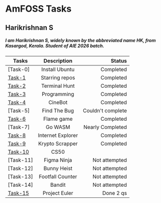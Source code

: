 # AmFOSS Tasks
## Harikrishnan S
##### I am Harikrishnan S, widely known by the abbreviated name HK, from Kasargod, Kerala. Student of AIE 2026 batch.

| Tasks           | Description           | Status             |
| --------------- |:---------------------:| ------------------:|
| [Task-0]        | Install Ubuntu        | Completed          |
| [Task-1](https://github.com/hks3333/amfoss-tasks/tree/main/task-1)        | Starring repos        | Completed          |
| [Task-2](https://github.com/hks3333/amfoss-tasks/tree/main/task-2)        | Terminal Hunt         | Completed          |
| [Task-3](https://github.com/hks3333/amfoss-tasks/tree/main/task-3)        | Programming           | Completed          |
| [Task-4](https://github.com/hks3333/amfoss-tasks/tree/main/task-4)        | CineBot               | Completed          | 
| [Task-5]        | Find The Bug          | Couldn't complete  | 
| [Task-6](https://github.com/hks3333/amfoss-tasks/tree/main/task-6)        | Flame game            | Completed          |
| [Task-7]        | Go WASM               | Nearly Completed   |
| [Task-8](https://github.com/hks3333/amfoss-tasks/tree/main/task-8)        | Internet Explorer     | Completed          |
| [Task-9](https://github.com/hks3333/amfoss-tasks/tree/main/task-9)        | Krypto Scrapper       | Completed          |
| [Task-10](https://github.com/hks3333/amfoss-tasks/tree/main/task-10)       | CS50                  |                    |
| [Task-11]       | Figma Ninja           | Not attempted      |
| [Task-12]       | Bunny Heist           | Not attempted      |
| [Task-13]       | Footfall Counter      | Not attempted      |
| [Task-14]       | Bandit                | Not attempted      |
| [Task-15](https://github.com/hks3333/amfoss-tasks/tree/main/task-15)       | Project Euler         | Done 2 qs          |
